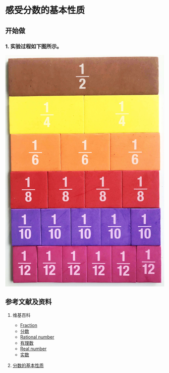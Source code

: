 # 感受分数的基本性质

## 开始做

### 1. 实验过程如下图所示。

![](/images/数轴(一维坐标系)/可以表达为两个整数比的分数和不可以表达为两个整数比的开方开不尽的平方根/感受分数的基本性质/1a1.jpg)


## 参考文献及资料

1. 维基百科
	- [Fraction](https://en.wikipedia.org/wiki/Fraction)
	- [分数](https://zh.wikipedia.org/wiki/%E5%88%86%E6%95%B8) 
	- [Rational number](https://en.wikipedia.org/wiki/Rational_number)
	- [有理数](https://zh.wikipedia.org/wiki/%E6%9C%89%E7%90%86%E6%95%B0)
	- [Real number](https://en.wikipedia.org/wiki/Real_number)
	- [实数](https://zh.wikipedia.org/wiki/%E5%AE%9E%E6%95%B0)

2. [分数的基本性质](https://baike.baidu.com/item/%E5%88%86%E6%95%B0%E7%9A%84%E5%9F%BA%E6%9C%AC%E6%80%A7%E8%B4%A8/2821677?fr=aladdin) 

